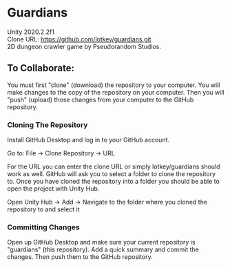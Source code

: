 # Guardians
Unity 2020.2.2f1  
Clone URL: https://github.com/lotkey/guardians.git  
2D dungeon crawler game by Pseudorandom Studios.

## To Collaborate:

You must first "clone" (download) the repository to your computer. You will make changes to the copy of the repository on your computer. Then you will "push" (upload) those changes from your computer to the GitHub repository.

### Cloning The Repository

Install GitHub Desktop and log in to your GitHub account.

Go to:
 File -> Clone Repository -> URL
 
 For the URL you can enter the clone URL or simply lotkey/guardians should work as well. GitHub will ask you to select a folder to clone the repository to. Once you have cloned the repository into a folder you should be able to open the project with Unity Hub.
 
 Open Unity Hub -> Add -> Navigate to the folder where you cloned the repository to and select it
 
 ### Committing Changes
 
 Open up GitHub Desktop and make sure your current repository is "guardians" (this repository). Add a quick summary and commit the changes. Then push them to the GitHub repository.
